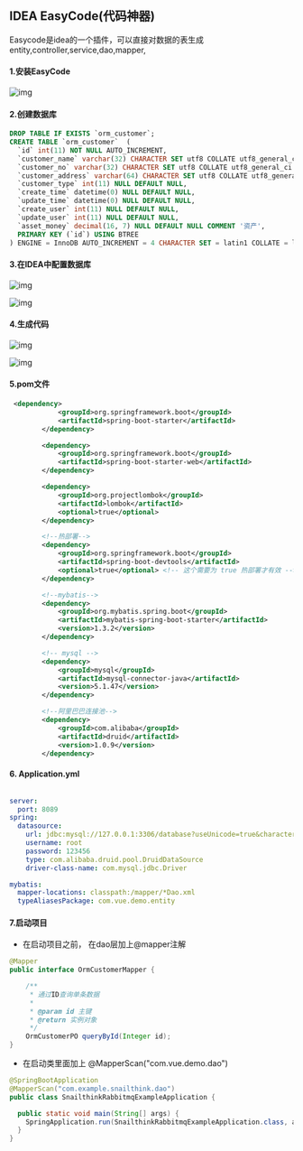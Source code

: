 ## IDEA EasyCode(代码神器)



 Easycode是idea的一个插件，可以直接对数据的表生成entity,controller,service,dao,mapper,



#### 1.安装EasyCode

![img](https://whcoding.oss-cn-hangzhou.aliyuncs.com/img/20220531103850.png)



#### 2.创建数据库

````sql
DROP TABLE IF EXISTS `orm_customer`;
CREATE TABLE `orm_customer`  (
  `id` int(11) NOT NULL AUTO_INCREMENT,
  `customer_name` varchar(32) CHARACTER SET utf8 COLLATE utf8_general_ci NULL DEFAULT NULL,
  `customer_no` varchar(32) CHARACTER SET utf8 COLLATE utf8_general_ci NULL DEFAULT NULL,
  `customer_address` varchar(64) CHARACTER SET utf8 COLLATE utf8_general_ci NULL DEFAULT NULL,
  `customer_type` int(11) NULL DEFAULT NULL,
  `create_time` datetime(0) NULL DEFAULT NULL,
  `update_time` datetime(0) NULL DEFAULT NULL,
  `create_user` int(11) NULL DEFAULT NULL,
  `update_user` int(11) NULL DEFAULT NULL,
  `asset_money` decimal(16, 7) NULL DEFAULT NULL COMMENT '资产',
  PRIMARY KEY (`id`) USING BTREE
) ENGINE = InnoDB AUTO_INCREMENT = 4 CHARACTER SET = latin1 COLLATE = latin1_swedish_ci ROW_FORMAT = Dynamic;
````



#### 3.在IDEA中配置数据库

![img](https://whcoding.oss-cn-hangzhou.aliyuncs.com/img/20220531103920.png)

![img](https://whcoding.oss-cn-hangzhou.aliyuncs.com/img/20220531103931.png)

#### 4.生成代码

![img](https://whcoding.oss-cn-hangzhou.aliyuncs.com/img/20220531103941.png)



![img](https://whcoding.oss-cn-hangzhou.aliyuncs.com/img/20220531103950.png)



#### 5.pom文件

```xml
 <dependency>
            <groupId>org.springframework.boot</groupId>
            <artifactId>spring-boot-starter</artifactId>
        </dependency>

        <dependency>
            <groupId>org.springframework.boot</groupId>
            <artifactId>spring-boot-starter-web</artifactId>
        </dependency>

        <dependency>
            <groupId>org.projectlombok</groupId>
            <artifactId>lombok</artifactId>
            <optional>true</optional>
        </dependency>

        <!--热部署-->
        <dependency>
            <groupId>org.springframework.boot</groupId>
            <artifactId>spring-boot-devtools</artifactId>
            <optional>true</optional> <!-- 这个需要为 true 热部署才有效 -->
        </dependency>

        <!--mybatis-->
        <dependency>
            <groupId>org.mybatis.spring.boot</groupId>
            <artifactId>mybatis-spring-boot-starter</artifactId>
            <version>1.3.2</version>
        </dependency>

        <!-- mysql -->
        <dependency>
            <groupId>mysql</groupId>
            <artifactId>mysql-connector-java</artifactId>
            <version>5.1.47</version>
        </dependency>

        <!--阿里巴巴连接池-->
        <dependency>
            <groupId>com.alibaba</groupId>
            <artifactId>druid</artifactId>
            <version>1.0.9</version>
        </dependency>
```

#### 6. Application.yml 

```yaml

server:
  port: 8089
spring:
  datasource:
    url: jdbc:mysql://127.0.0.1:3306/database?useUnicode=true&characterEncoding=UTF-8
    username: root
    password: 123456
    type: com.alibaba.druid.pool.DruidDataSource
    driver-class-name: com.mysql.jdbc.Driver

mybatis:
  mapper-locations: classpath:/mapper/*Dao.xml
  typeAliasesPackage: com.vue.demo.entity
```

#### 7.启动项目

- 在启动项目之前， 在dao层加上@mapper注解 

```java
@Mapper
public interface OrmCustomerMapper {

    /**
     * 通过ID查询单条数据
     *
     * @param id 主键
     * @return 实例对象
     */
    OrmCustomerPO queryById(Integer id);
}

```



-  在启动类里面加上 @MapperScan("com.vue.demo.dao") 

```java
@SpringBootApplication
@MapperScan("com.example.snailthink.dao")
public class SnailthinkRabbitmqExampleApplication {

  public static void main(String[] args) {
    SpringApplication.run(SnailthinkRabbitmqExampleApplication.class, args);
  }
}

```

